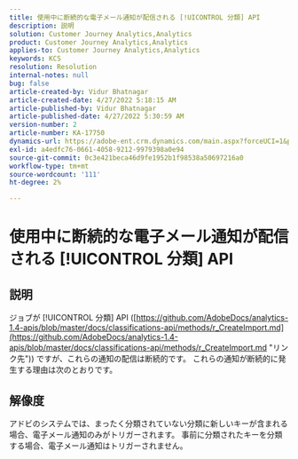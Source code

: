 ```yaml
---
title: 使用中に断続的な電子メール通知が配信される [!UICONTROL 分類] API
description: 説明
solution: Customer Journey Analytics,Analytics
product: Customer Journey Analytics,Analytics
applies-to: Customer Journey Analytics,Analytics
keywords: KCS
resolution: Resolution
internal-notes: null
bug: false
article-created-by: Vidur Bhatnagar
article-created-date: 4/27/2022 5:18:15 AM
article-published-by: Vidur Bhatnagar
article-published-date: 4/27/2022 5:30:59 AM
version-number: 2
article-number: KA-17750
dynamics-url: https://adobe-ent.crm.dynamics.com/main.aspx?forceUCI=1&pagetype=entityrecord&etn=knowledgearticle&id=cb09486d-e9c5-ec11-a7b6-0022480a10ee
exl-id: a4edfc76-0661-4058-9212-9979398a0e94
source-git-commit: 0c3e421beca46d9fe1952b1f98538a50697216a0
workflow-type: tm+mt
source-wordcount: '111'
ht-degree: 2%

---
```


# 使用中に断続的な電子メール通知が配信される [!UICONTROL 分類] API

## 説明


ジョブが [!UICONTROL 分類] API ([https://github.com/AdobeDocs/analytics-1.4-apis/blob/master/docs/classifications-api/methods/r_CreateImport.md](https://github.com/AdobeDocs/analytics-1.4-apis/blob/master/docs/classifications-api/methods/r_CreateImport.md "リンク先")) ですが、これらの通知の配信は断続的です。 これらの通知が断続的に発生する理由は次のとおりです。


## 解像度


アドビのシステムでは、まったく分類されていない分類に新しいキーが含まれる場合、電子メール通知のみがトリガーされます。 事前に分類されたキーを分類する場合、電子メール通知はトリガーされません。
